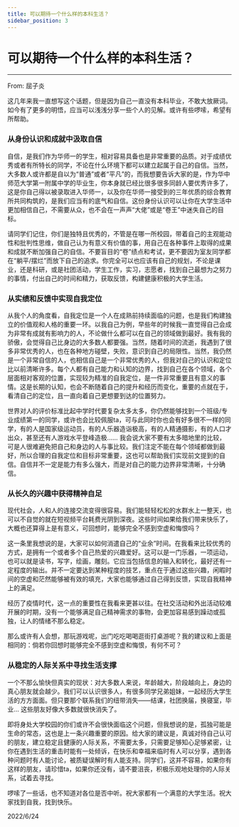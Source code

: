 ```yaml
---
title: 可以期待一个什么样的本科生活？
sidebar_position: 3
---
```

# 可以期待一个什么样的本科生活？
---
From: 屈子炎

这几年来我一直想写这个话题，但是因为自己一直没有本科毕业，不敢大放厥词。如今有了更多的明悟，应当可以浅浅分享一些个人的见解。或许有些啰嗦，希望有所帮助。

### 从身份认识和成就中汲取自信

自信，是我们作为华师一的学生，相对容易具备也是非常重要的品质。对于成绩优秀或者有所特长的同学，不论在什么环境下都可以建立起属于自己的自信。当然，大多数人或许都是自以为“普通”或者“平凡”的，而我想要告诉大家的是，作为华中师范大学第一附属中学的毕业生，你本身就已经比很多很多同龄人要优秀许多了，这是你自己得以被录取进入华师一，以及你在华师一接受到的三年优质的综合教育所共同构筑的，是我们应当有的底气和自信。这份身份认识可以让你在大学生活中更加相信自己，不需要从众，也不会在一声声“大佬”或是“卷王”中迷失自己的目标。

请同学们记住，你们是独特且优秀的，不管是在哪一所校园，带着自己的主观能动性和批判性思维，做自己认为有意义有价值的事，用自己在各种事件上取得的成果和成就不断加强自己的自信。不要盲目的“卷”绩点和考试，更不要因为室友同学都在“躺平/摆烂”而放下自己的追求。你完全可以也应该有自己的规划，不论是课业，还是科研，或是社团活动，学生工作，实习，志愿者，找到自己最想为之努力的事情，付出自己的时间和精力，获取反馈，构建健康积极的大学生活。

### 从实绩和反馈中实现自我定位

从我个人的角度看，自我定位是一个人在成熟前持续面临的问题，也是我们构建独立的价值观和人格的重要一环。以我自己为例，早些年的时候我一直觉得自己会成为非常有成就有影响力的人，不论做什么都可以在自己的领域做到最好。我有我的骄傲，会觉得自己比身边的大多数人都要强。当然，随着时间的流逝，我遇到了很多非常优秀的人，也在各种地方碰壁，失败，意识到自己的局限性。当然，我仍然是一个非常自信的人，也相信自己是一个非常优秀的人，但我对自己的认识和定位比以前清晰许多。每个人都有自己能力和认知的边界，找到自己在各个领域，各个层面相对客观的位置，实现较为精准的自我定位，是一件非常重要且有意义的事情。这是长期的认知，也会不断随着自己的提升和经历而变化，重要的点就在于，看清自己的定位，且一直向着自己更想要到达的位置努力。

世界对人的评价标准比起中学时代要复杂太多太多，你仍然能够找到一个班级/专业成绩第一的同学，或许也会比较佩服ta，可与此同时你也会有好多很不一样的同学，有的人是国家级运动员，有的人乐器造诣极高，有的人精通摄影，有的人口才出众，甚至还有人游戏水平登峰造极…… 我会说大家不要有太多暗地里的比较，可是人很难避免把自己和身边的人与事比较。我们注定不能在每个领域都做到最好，所以合理的自我定位和目标非常重要，这也可以帮助我们实现前文提到的自信。自信并不一定是能力有多么强大，而是对自己的能力边界非常清晰，十分确信。

### 从长久的兴趣中获得精神自足

现代社会，人和人的连接交流变得很容易。我们能轻轻松松的水群水上一整天，也可以不自觉的就在短视频平台耗费光阴到深夜。这些时间如果给我们带来快乐了，大概也还算得上是有意义，可回想时，能够完全不感到空虚和悔恨吗？

这一条里我想说的是，大家可以如何消遣自己的“业余”时间。在我看来比较优秀的方式，是拥有一个或者多个自己热爱的兴趣爱好。这可以是一门乐器，一项运动，也可以就是读书，写字，绘画，雕刻。它应当包括信息的输入和转化，最好还有一定程度的输出。并不一定要达到某种程度的技艺，重点在于通过这些兴趣，闲暇时间的空虚和茫然能够被有效的填充，大家也能够通过自己得到反馈，实现自我精神上的满足。

经历了疫情时代，这一点的重要性在我看来更甚以往。在社交活动和外出活动较难开展的时期，没有一个能够满足自己精神需求的事物，会更加容易感到躁动或孤独，让人的情绪不那么稳定。

那么或许有人会想，那玩游戏呢，出门吃吃喝喝逛街打桌游呢？我的建议和上面是相同的：倘若你回想时能够完全不感到空虚和悔恨，有何不可？

### 从稳定的人际关系中寻找生活支撑

一个不那么愉快但真实的现状：对大多数人来说，年龄越大，阶段越向上，身边的真心朋友就会越少。我们可以认识很多人，有很多同学兄弟姐妹，一起经历大学生活的方方面面。但只要那个联系我们的纽带消失——结课，社团换届，换寝室，毕业… 这些朋友好像大多数就很快消失了。

即将身处大学校园的你们或许不会很快面临这个问题，但我想说的是，孤独可能是生命的常态，这也是上一条兴趣重要的原因。给大家的建议是，真诚对待自己认可的朋友，建立稳定且健康的人际关系，不需要太多，只需要足够知心足够紧密，让你在遇到生活的重击时能有一处倾诉，在快乐和幸福来临时有人可以分享，遇到各种问题时有人能讨论，被质疑误解时有人能支持。同学们，这并不容易，如果你有这样的朋友，请珍惜ta，如果你还没有，请不要沮丧，积极乐观地处理你的人际关系，试着去寻找。

啰嗦了一些话，也不知道对各位是否中听。祝大家都有一个满意的大学生活。祝大家找到自我，找到快乐。

2022/6/24
